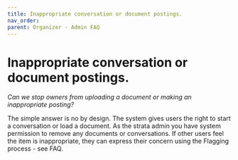```yaml
---
title: Inappropriate conversation or document postings. 
nav_order: 
parent: Organizer - Admin FAQ
---
```


# Inappropriate conversation or document postings.

*Can we stop owners from uploading a document or making an inappropriate posting?*

The simple answer is no by design.  The system gives users the right to start a conversation or load a document.  As the strata admin you have system permission to remove any documents or conversations.  If other users feel the item is inappropriate, they can express their concern using the Flagging process - see FAQ.

